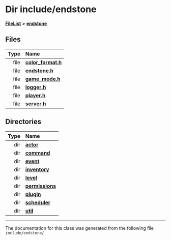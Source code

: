 

# Dir include/endstone



[**FileList**](files.md) **>** [**endstone**](dir_6cf277b678674f97c7a2b6b3b2447b33.md)












## Files

| Type | Name |
| ---: | :--- |
| file | [**color\_format.h**](color__format_8h.md) <br> |
| file | [**endstone.h**](endstone_8h.md) <br> |
| file | [**game\_mode.h**](game__mode_8h.md) <br> |
| file | [**logger.h**](logger_8h.md) <br> |
| file | [**player.h**](player_8h.md) <br> |
| file | [**server.h**](server_8h.md) <br> |


## Directories

| Type | Name |
| ---: | :--- |
| dir | [**actor**](dir_dd7779a583e02d88c9a89a2c881c3946.md) <br> |
| dir | [**command**](dir_5c7b2dbfabcd1115569d1e20a260545c.md) <br> |
| dir | [**event**](dir_f1d783c0ad83ee143d16e768ebca51c8.md) <br> |
| dir | [**inventory**](dir_d1e84b530b14f41e8b6f5ec1b5dee76c.md) <br> |
| dir | [**level**](dir_8e239ca1e5fd0d936d66a30330d3a329.md) <br> |
| dir | [**permissions**](dir_33a21cc2f228e5ad6b7d1bc8d0d1e9bc.md) <br> |
| dir | [**plugin**](dir_53ee43673b2467e53c4cb8c30a2e7d89.md) <br> |
| dir | [**scheduler**](dir_3a50fadda3c7cdc27c965a478a3f7d27.md) <br> |
| dir | [**util**](dir_89b85071337bf933dea6c29b4c6a4410.md) <br> |

























































------------------------------
The documentation for this class was generated from the following file `include/endstone/`


